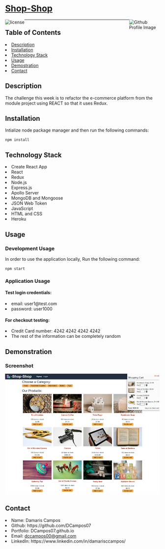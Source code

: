 
# [Shop-Shop](https://github.com/DCampos07/shop-shop.git)
  
<img align="left" src="https://img.shields.io/badge/License-MIT-green" alt="license">
<img align="right" width="100" height="100" src="https://avatars0.githubusercontent.com/u/68753563?s=400&u=db8ed5c85d35601b1cace358ee79fa43b9f12676&v=4" alt="Github Profile Image"><hr>

## Table of Contents

<li><a href="#description">Description</a></li>  
<li><a href="#installation">Installation</a></li> 
<li><a href="#tech">Technology Stack</a></li> 
<li><a href="#usage">Usage</a></li> 
<li><a href="#demo">Demostration</a></li> 
<li><a href="#contact">Contact</a></li> 



<h2 id= "description">Description</h2>
The challenge this week is to refactor the e-commerce platform from the module project using REACT so that it uses Redux.


<h2 id= "installation">Installation</h2> 

Intialize node package manager and then run the following commands:
```script
npm install
```  

<h2 id= "tech">Technology Stack</h2>
<li>Create React App</li>
<li>React</li>
<li>Redux</li>
<li>Node.js</li>
<li>Express.js</li>
<li>Apollo Server</li>
<li>MongoDB and Mongoose</li>
<li>JSON Web Token</li>
<li>JavaScript</li>
<li>HTML and CSS</li>
<li>Heroku</li>

<h2 id= "usage">Usage</h2>

<h3> Development Usage</h3>

In order to use the application locally, Run the following command:
```script
npm start
```  

<h3> Application Usage</h3>

<h4>Test login credentials:</h5>
<li>email: user1@test.com</li>  
<li>password: user1000</li>
  
<h4>For checkout testing:</h5>
<li>Credit Card number: 4242 4242 4242 4242  </li> 
<li>The rest of the information can be completely random  </li> 

<h2 id= "demo">Demonstration</h2>

### Screenshot

![Screenshot of the Application](https://github.com/DCampos07/shop-shop/blob/main/demos/shop_screenshot.png "shop-shop creenshot")  


<h2 id= "contact">Contact</h2>

<li>Name: Damaris Campos</li> 
<li>Github: https://github.com/DCampos07</li> 
<li>Portfolio: DCampos07.github.io</li>
<li>Email: <a href="mailto:dccampos00@gmail.com" target="_blank">dccampos00@gmail.com</a></li> 
<li>LinkedIn: https://www.linkedin.com/in/damarisccampos/</li> 

